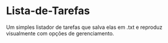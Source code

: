 # Lista-de-Tarefas
Um simples listador de tarefas que salva elas em .txt e reproduz visualmente com opções de gerenciamento.
